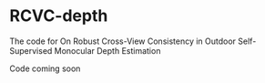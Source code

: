 # RCVC-depth
The code for On Robust Cross-View Consistency in Outdoor Self-Supervised Monocular Depth Estimation

Code coming soon
